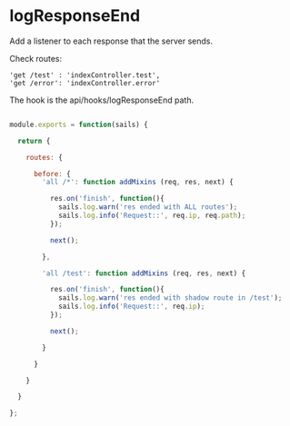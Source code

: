 # logResponseEnd

Add a listener to each response that the server sends.

Check routes: 

  ```javasscript
  'get /test' : 'indexController.test',
  'get /error': 'indexController.error'
  ```
  
The hook is the api/hooks/logResponseEnd path.

```javascript

module.exports = function(sails) {

  return {

    routes: {

      before: {
        'all /*': function addMixins (req, res, next) {

          res.on('finish', function(){
            sails.log.warn('res ended with ALL routes');
            sails.log.info('Request::', req.ip, req.path);
          });

          next();

        },

        'all /test': function addMixins (req, res, next) {

          res.on('finish', function(){
            sails.log.warn('res ended with shadow route in /test');
            sails.log.info('Request::', req.ip);
          });

          next();

        }

      }

    }

  }

};

```


